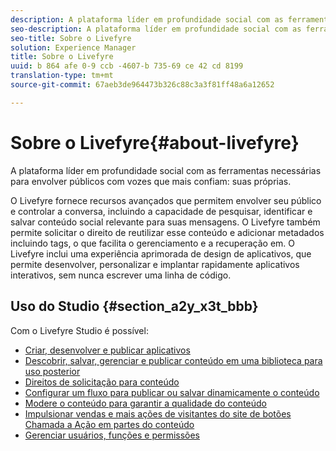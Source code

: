```yaml
---
description: A plataforma líder em profundidade social com as ferramentas necessárias para envolver públicos com vozes que eles configurem mais suas próprias.
seo-description: A plataforma líder em profundidade social com as ferramentas necessárias para envolver públicos com vozes que eles configurem mais suas próprias.
seo-title: Sobre o Livefyre
solution: Experience Manager
title: Sobre o Livefyre
uuid: b 864 afe 0-9 ccb -4607-b 735-69 ce 42 cd 8199
translation-type: tm+mt
source-git-commit: 67aeb3de964473b326c88c3a3f81ff48a6a12652

---
```



# Sobre o Livefyre{#about-livefyre}

A plataforma líder em profundidade social com as ferramentas necessárias para envolver públicos com vozes que mais confiam: suas próprias.

O Livefyre fornece recursos avançados que permitem envolver seu público e controlar a conversa, incluindo a capacidade de pesquisar, identificar e salvar conteúdo social relevante para suas mensagens. O Livefyre também permite solicitar o direito de reutilizar esse conteúdo e adicionar metadados incluindo tags, o que facilita o gerenciamento e a recuperação em. O Livefyre inclui uma experiência aprimorada de design de aplicativos, que permite desenvolver, personalizar e implantar rapidamente aplicativos interativos, sem nunca escrever uma linha de código.

## Uso do Studio {#section_a2y_x3t_bbb}

Com o Livefyre Studio é possível:

* [Criar, desenvolver e publicar aplicativos](c-about-apps/c-about-apps.md#c_about_apps)
* [Descobrir, salvar, gerenciar e publicar conteúdo em uma biblioteca para uso posterior](c-library/c-assets/c-assets.md)
* [Direitos de solicitação para conteúdo](c-how-requesting-rights-works/t-send-a-rights-request-to-own-a-digital-asset.md#t_send_a_rights_request_to_own_a_digital_asset)
* [Configurar um fluxo para publicar ou salvar dinamicamente o conteúdo](c-streams/t-create-a-new-stream.md#t_create_a_new_stream)
* [Modere o conteúdo para garantir a qualidade do conteúdo](c-features-livefyre/c-about-moderation/c-setting-up-moderation.md#c_setting_up_moderation)
* [Impulsionar vendas e mais ações de visitantes do site de botões Chamada a Ação em partes do conteúdo](c-features-livefyre/c-ugc-commerce.md#c_ugc_commerce)
* [Gerenciar usuários, funções e permissões](c-about-apps/c-about-apps.md#c_about_apps)

